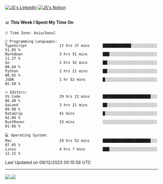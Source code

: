 
[![JS's LinkedIn](https://img.shields.io/badge/LinkedIn-blue?style=for-the-badge&logo=linkedin)](https://www.linkedin.com/in/jaeseung-lee-5a2a32139/) 
[![JS's Notion](https://img.shields.io/badge/Notion-black?style=for-the-badge&logo=notion)](https://bit.ly/ljswiki1) <br><br>
<!-- ![JS's GitHub stats](https://github-readme-stats-lemon-five.vercel.app/api?username=tkxkd0159&hide=contribs,prs,stars,issues&show_icons=true&theme=react&include_all_commits=true)   -->
<!-- ![Top Langs](https://github-readme-stats-lemon-five.vercel.app/api/top-langs/?username=tkxkd0159&layout=compact&hide=jupyter%20notebook,scss,html,css&langs_count=10)  -->


<!--START_SECTION:waka-->
📊 **This Week I Spent My Time On** 

```text
🕑︎ Time Zone: Asia/Seoul

💬 Programming Languages: 
TypeScript               17 hrs 37 mins      █████████████░░░░░░░░░░░░   51.85 % 
Markdown                 3 hrs 51 mins       ███░░░░░░░░░░░░░░░░░░░░░░   11.37 % 
Go                       2 hrs 52 mins       ██░░░░░░░░░░░░░░░░░░░░░░░   08.44 % 
Python                   2 hrs 21 mins       ██░░░░░░░░░░░░░░░░░░░░░░░   06.92 % 
JSON                     1 hr 52 mins        █░░░░░░░░░░░░░░░░░░░░░░░░   05.50 % 

🔥 Editors: 
VS Code                  29 hrs 22 mins      ██████████████████████░░░   86.40 % 
GoLand                   3 hrs 21 mins       ██░░░░░░░░░░░░░░░░░░░░░░░   09.90 % 
DataGrip                 41 mins             █░░░░░░░░░░░░░░░░░░░░░░░░   02.04 % 
RustRover                33 mins             ░░░░░░░░░░░░░░░░░░░░░░░░░   01.66 % 

💻 Operating System: 
Mac                      29 hrs 52 mins      ██████████████████████░░░   87.85 % 
Linux                    4 hrs 7 mins        ███░░░░░░░░░░░░░░░░░░░░░░   12.15 % 
```


 Last Updated on 09/12/2023 00:15:58 UTC
<!--END_SECTION:waka-->

---
<a href="https://github.com/tkxkd0159/dsalgo">
  <img align="center" src="https://github-readme-stats-lemon-five.vercel.app/api/pin/?username=tkxkd0159&repo=dsalgo&theme=react" />
</a>
<a href="https://github.com/tkxkd0159/books">
  <img align="center" src="https://github-readme-stats-lemon-five.vercel.app/api/pin/?username=tkxkd0159&repo=books&theme=react" />
</a>

<!---
- 🔭 I’m currently working on ...
- 🌱 I’m currently learning blockchain and distributed network
- 👯 I’m looking to collaborate on ...
- 🤔 I’m looking for help with ...
- 💬 Ask me about ...
- 📫 How to reach me: ...
- 😄 Pronouns: ...
- ⚡ Fun fact: ...
-->
